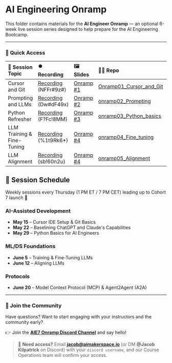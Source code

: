 # AI Engineering Onramp

This folder contains materials for the **AI Engineer Onramp** — an optional 6-week live session series designed to help prepare for the AI Engineering Bootcamp.

---

### 🔗 Quick Access

| 📰 Session Topic | ⏺️ Recording  | 🖼️ Slides     | 👨‍💻 Repo     | 📁 Feedback       |
|:-----------------|:-------------|:--------------|:--------------|:-----------------|
| Cursor and Git | [Recording](https://us02web.zoom.us/rec/share/l6PwntYu-sgqS23JB1s2ncV3L8lrSZrrwWDb3BJl0avCxP2VT6g-pFnZfXvmbYZV.4kfPtrdq4w5ZIKt5)  (NFFr#9z#) | [Onramp #1](https://www.canva.com/design/DAGnLn0SK1A/Gs5QWZWnq7lGNmtdHXP0pg/edit?utm_content=DAGnLn0SK1A&utm_campaign=designshare&utm_medium=link2&utm_source=sharebutton) | [Onramp01_Cursor_and_Git](https://github.com/AI-Maker-Space/AIE7/tree/main/00_Onramp/onramp01_Cursor_and_Git) | [4/15 Feedback](https://forms.gle/YdtPMkxRbqLnF7Tq9) |
| Prompting and LLMs | [Recording](https://us02web.zoom.us/rec/share/3AExr2qavt50Qtt3ashzx-7Q3eANO6-J-ZjLH7dCgvDUc8z7o2NJOFD35wMqc28f.itShsf1NFrrBpY95)  (Dw#dF49x) | [Onramp #2](https://www.canva.com/design/DAGoHtUT3sA/BVVq2ayZVoHvOJ22_4ABBQ/edit?utm_content=DAGoHtUT3sA&utm_campaign=designshare&utm_medium=link2&utm_source=sharebutton) | [onramp02_Prompting](https://github.com/AI-Maker-Space/AIE7/tree/main/00_Onramp/onramp02_Prompting) | [4/22 Feedback](https://forms.gle/TFnU17GxzZTmmdT66) |
| Python Refresher | [Recording](https://us02web.zoom.us/rec/share/iZOeP85X651IIkN1kUBoe9E9FV9amTDj9rdT63cWMafu3lucmZcOctNfzQP7dJNS.LGi-ZbvDXWAW4UPm)  (F?Fc!8MM) | [Onramp #3](https://www.canva.com/design/DAGowHvpqCc/LIhYcXcLvRXIFdZ81V-y_A/edit?utm_content=DAGowHvpqCc&utm_campaign=designshare&utm_medium=link2&utm_source=sharebutton) | [onramp03_Python_basics](https://github.com/AI-Maker-Space/AIE7/tree/main/00_Onramp/onramp03_Python_basics) | [4/29 Feedback](https://forms.gle/iJNw2aGk3A1VWwsn7) |
| LLM Training & Fine-Tuning | [Recording](https://us02web.zoom.us/rec/share/MT5pv8tATDNQc18e1fYpNJtsmGL2052t-s-LCzwd_n4pQYnbHkHjzi1O-YmkuUDp.JBjI_pFwE0mggBjl)  (%1t9Rk6*) | [Onramp #4](https://www.canva.com/design/DAGpZPHGt4o/zbyyk2_-rxRQXGjOFss_HQ/edit?utm_content=DAGpZPHGt4o&utm_campaign=designshare&utm_medium=link2&utm_source=sharebutton) | [onramp04_Fine_tuning](https://github.com/AI-Maker-Space/AIE7/tree/main/00_Onramp/onramp04_Fine_tuning) | [6/5 Feedback](https://forms.gle/Ha8DhNj7xth125ia7) |
| LLM Alignment | [Recording](https://us02web.zoom.us/rec/share/bmCdjCXn2BUmq_xpSzh8-Zd8pb04M8YSQsjznun-IvZbt0z2nfhGqnUo1USRAvU.X3JG3mZ1ipCysTT_)  (sb!60n2u) | [Onramp #4](https://www.canva.com/design/DAGqCdUZ7p4/AU-aial_zo4H6sbjeNOk4A/view?utm_content=DAGqCdUZ7p4&utm_campaign=designshare&utm_medium=link2&utm_source=uniquelinks&utlId=h8fc6c38757) | [onramp05_Alignment](https://github.com/AI-Maker-Space/AIE7/tree/main/00_Onramp/onramp05_Alignment) | [6/12 Feedback](https://forms.gle/sNpaSwrQ6J5A88df6) |


## 📅 Session Schedule
Weekly sessions every Thursday (1 PM ET / 7 PM CET) leading up to Cohort 7 launch 🚀

### AI-Assisted Development
- **May 15** – Cursor IDE Setup & Git Basics  
- **May 22** – Baselining ChatGPT and Claude's Capabilities
- **May 29** – Python Basics for AI Engineers

### ML/DS Foundations
- **June 5** – Training & Fine-Tuning LLMs  
- **June 12** – Aligning LLMs

### Protocols
- **June 20** – Model Context Protocol (MCP) & Agent2Agent (A2A)

---

### 💬 Join the Community

Have questions? Want to start engaging with your instructors and the community early?  

👉 Join the **[AIE7 Onramp Discord Channel](https://discord.com/channels/1135695983720792216/1372966137100370034)** and say hello!

> 🔑 **Need access?** Email **jacob@aimakerspace.io** (or DM **@Jacob Kilpatrick** on Discord) with your `discord username`, and our Course Operations team will confirm your access.
